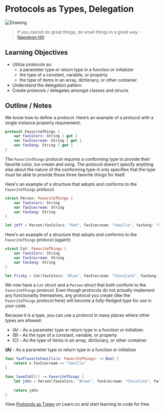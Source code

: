 # Protocols as Types, Delegation

![Drawing](http://i.imgur.com/SNKZqeU.jpg?1)  

> If you cannot do great things, do small things in a great way. -[Napoleon Hill](https://en.wikipedia.org/wiki/Napoleon_Hill) 

## Learning Objectives

* Utilize protocols as:
	* a parameter type or return type in a function or initializer
	* the type of a constant, variable, or property
	* the type of items in an array, dictionary, or other container
* Understand the delegation pattern
* Create protocols / delegates amongst classes and structs

## Outline / Notes

We know how to define a protocol. Here’s an example of a protocol with a single instance property requirement:

```swift
protocol FavoriteThings {
    var favColors: String { get }
    var favIcecream: String { get }
    var favSong: String { get }
}
```

The `FavoriteThings` protocol requires a conforming type to provide their favorite color, ice-cream and song. The protocol doesn't specify anything else about the nature of the conforming type-it only specifies that the type must be able to provide those three favorite things for itself.

Here's an example of a structure that adopts and conforms to the `FavoriteThings` protocol.

```swift
struct Person: FavoriteThings {
    var favColors: String
    var favIcecream: String
    var favSong: String
}

let jeff = Person(favColors: "Red", favIcecream: "Vanilla", favSong: "Foldgers In Your Cup")
```

Here's an example of a structure that adopts and conforms to the `FavoriteThings` protocol (again!):

```swift
struct Cat: FavoriteThings {
    var favColors: String
    var favIcecream: String
    var favSong: String
}

let frisky = Cat(favColors: "Blue", favIcecream: "Chocolate", favSong: "Meow Mix")
```

We now have a `Cat` struct and a `Person` struct that both conform to the `FavoriteThings` protocol. Even though protocols do not actually implement any functionality themselves, any protocol you create (like the `FavoriteThings` protocol here) will become a fully-fledged type for use in your code.

Because it is a type, you can use a protocol in many places where other types are allowed:
* (A) - As a parameter type or return type in a function or initializer.
* (B) - As the type of a constant, variable, or property
* (C) - As the type of items in an array, dictionary, or other container


**(A)** - As a parameter type or return type in a function or initializer

```swift
func favFlavorIsVanilla(x: FavoriteThings) -> Bool {
    return x.favIcecream == "Vanilla"
}
```

```swift
func loveItAll() -> FavoriteThings {
    let john = Person(favColors: "Brown", favIcecream: "Chocolate", favSong: "Blame Canada")
    
    return john
}
```




<p class='util--hide'>View <a href='https://learn.co/lessons/ProtocolsAsTypes'>Protocols as Types</a> on Learn.co and start learning to code for free.</p>